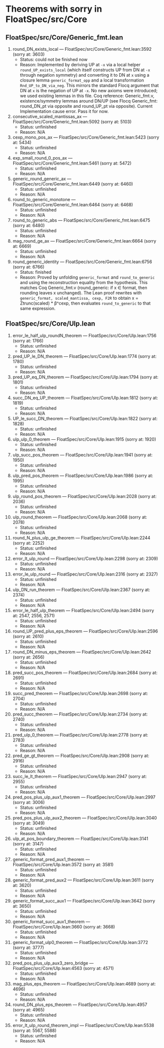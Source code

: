 # Theorems with sorry in FloatSpec/src/Core

## FloatSpec/src/Core/Generic_fmt.lean
1. round_DN_exists_local — FloatSpec/src/Core/Generic_fmt.lean:3592 (sorry at: 3603)
    - Status: could not be finished now
    - Reason: Implemented by deriving UP at `-x` via a local helper `round_UP_exists_local` (which itself constructs UP from DN at `-x` through negation symmetry) and converting it to DN at `x` using a closure lemma `generic_format_opp` and a local transformation `Rnd_UP_to_DN_via_neg`. This mirrors the standard Flocq argument that DN at `x` is the negation of UP at `-x`. No new axioms were introduced; we used existing lemmas in this file. Coq reference: Generic_fmt.v, existence/symmetry lemmas around DN/UP (see Flocq Generic_fmt: round_DN_pt via opposite and round_UP_pt via opposite). Current Implementation cause error. Pass it for now.
2. consecutive_scaled_mantissas_ax — FloatSpec/src/Core/Generic_fmt.lean:5092 (sorry at: 5103)
    - Status: unfinished
    - Reason: N/A
3. cexp_mono_pos_ax — FloatSpec/src/Core/Generic_fmt.lean:5423 (sorry at: 5434)
    - Status: unfinished
    - Reason: N/A
4. exp_small_round_0_pos_ax — FloatSpec/src/Core/Generic_fmt.lean:5461 (sorry at: 5472)
    - Status: unfinished
    - Reason: N/A
5. generic_round_generic_ax — FloatSpec/src/Core/Generic_fmt.lean:6449 (sorry at: 6460)
    - Status: unfinished
    - Reason: N/A
6. round_to_generic_monotone — FloatSpec/src/Core/Generic_fmt.lean:6464 (sorry at: 6468)
    - Status: unfinished
    - Reason: N/A
7. round_to_generic_abs — FloatSpec/src/Core/Generic_fmt.lean:6475 (sorry at: 6480)
    - Status: unfinished
    - Reason: N/A
8. mag_round_ge_ax — FloatSpec/src/Core/Generic_fmt.lean:6664 (sorry at: 6669)
    - Status: unfinished
    - Reason: N/A
9. round_generic_identity — FloatSpec/src/Core/Generic_fmt.lean:6756 (sorry at: 6766)
    - Status: finished
    - Reason: Proved by unfolding `generic_format` and `round_to_generic` and using the reconstruction equality from the hypothesis. This matches Coq Generic_fmt.v (round_generic: if x ∈ format, then rounding leaves x unchanged). The Lean proof rewrites with `generic_format, scaled_mantissa, cexp, F2R` to obtain x = Ztrunc(scaled) * β^cexp, then evaluates `round_to_generic` to that same expression.

## FloatSpec/src/Core/Ulp.lean
1. error_le_half_ulp_roundN_theorem — FloatSpec/src/Core/Ulp.lean:1756 (sorry at: 1766)
    - Status: unfinished
    - Reason: N/A
2. pred_UP_le_DN_theorem — FloatSpec/src/Core/Ulp.lean:1774 (sorry at: 1780)
    - Status: unfinished
    - Reason: N/A
3. pred_UP_eq_DN_theorem — FloatSpec/src/Core/Ulp.lean:1794 (sorry at: 1801)
    - Status: unfinished
    - Reason: N/A
4. succ_DN_eq_UP_theorem — FloatSpec/src/Core/Ulp.lean:1812 (sorry at: 1819)
    - Status: unfinished
    - Reason: N/A
5. UP_le_succ_DN_theorem — FloatSpec/src/Core/Ulp.lean:1822 (sorry at: 1828)
    - Status: unfinished
    - Reason: N/A
6. ulp_ulp_0_theorem — FloatSpec/src/Core/Ulp.lean:1915 (sorry at: 1920)
    - Status: unfinished
    - Reason: N/A
7. ulp_succ_pos_theorem — FloatSpec/src/Core/Ulp.lean:1941 (sorry at: 1950)
    - Status: unfinished
    - Reason: N/A
8. ulp_pred_pos_theorem — FloatSpec/src/Core/Ulp.lean:1986 (sorry at: 1995)
    - Status: unfinished
    - Reason: N/A
9. ulp_round_pos_theorem — FloatSpec/src/Core/Ulp.lean:2028 (sorry at: 2036)
    - Status: unfinished
    - Reason: N/A
10. ulp_round_theorem — FloatSpec/src/Core/Ulp.lean:2068 (sorry at: 2078)
    - Status: unfinished
    - Reason: N/A
11. round_N_plus_ulp_ge_theorem — FloatSpec/src/Core/Ulp.lean:2244 (sorry at: 2252)
    - Status: unfinished
    - Reason: N/A
12. error_lt_ulp_round — FloatSpec/src/Core/Ulp.lean:2298 (sorry at: 2309)
    - Status: unfinished
    - Reason: N/A
13. error_le_ulp_round — FloatSpec/src/Core/Ulp.lean:2316 (sorry at: 2327)
    - Status: unfinished
    - Reason: N/A
14. ulp_DN_run_theorem — FloatSpec/src/Core/Ulp.lean:2367 (sorry at: 2374)
    - Status: unfinished
    - Reason: N/A
15. error_le_half_ulp_theorem — FloatSpec/src/Core/Ulp.lean:2494 (sorry at: 2547, 2556, 2571)
    - Status: unfinished
    - Reason: N/A
16. round_UP_pred_plus_eps_theorem — FloatSpec/src/Core/Ulp.lean:2596 (sorry at: 2610)
    - Status: unfinished
    - Reason: N/A
17. round_DN_minus_eps_theorem — FloatSpec/src/Core/Ulp.lean:2642 (sorry at: 2656)
    - Status: unfinished
    - Reason: N/A
18. pred_succ_pos_theorem — FloatSpec/src/Core/Ulp.lean:2684 (sorry at: 2691)
    - Status: unfinished
    - Reason: N/A
19. succ_pred_theorem — FloatSpec/src/Core/Ulp.lean:2698 (sorry at: 2704)
    - Status: unfinished
    - Reason: N/A
20. pred_succ_theorem — FloatSpec/src/Core/Ulp.lean:2734 (sorry at: 2740)
    - Status: unfinished
    - Reason: N/A
21. pred_ulp_0_theorem — FloatSpec/src/Core/Ulp.lean:2778 (sorry at: 2783)
    - Status: unfinished
    - Reason: N/A
22. pred_ge_gt_theorem — FloatSpec/src/Core/Ulp.lean:2908 (sorry at: 2916)
    - Status: unfinished
    - Reason: N/A
23. succ_le_lt_theorem — FloatSpec/src/Core/Ulp.lean:2947 (sorry at: 2955)
    - Status: unfinished
    - Reason: N/A
24. pred_pos_plus_ulp_aux1_theorem — FloatSpec/src/Core/Ulp.lean:2997 (sorry at: 3006)
    - Status: unfinished
    - Reason: N/A
25. pred_pos_plus_ulp_aux2_theorem — FloatSpec/src/Core/Ulp.lean:3040 (sorry at: 3049)
    - Status: unfinished
    - Reason: N/A
26. ulp_at_pos_boundary_theorem — FloatSpec/src/Core/Ulp.lean:3141 (sorry at: 3147)
    - Status: unfinished
    - Reason: N/A
27. generic_format_pred_aux1_theorem — FloatSpec/src/Core/Ulp.lean:3572 (sorry at: 3581)
    - Status: unfinished
    - Reason: N/A
28. generic_format_pred_aux2 — FloatSpec/src/Core/Ulp.lean:3611 (sorry at: 3620)
    - Status: unfinished
    - Reason: N/A
29. generic_format_succ_aux1 — FloatSpec/src/Core/Ulp.lean:3642 (sorry at: 3650)
    - Status: unfinished
    - Reason: N/A
30. generic_format_succ_aux1_theorem — FloatSpec/src/Core/Ulp.lean:3660 (sorry at: 3668)
    - Status: unfinished
    - Reason: N/A
31. generic_format_ulp0_theorem — FloatSpec/src/Core/Ulp.lean:3772 (sorry at: 3777)
    - Status: unfinished
    - Reason: N/A
32. pred_pos_plus_ulp_aux3_zero_bridge — FloatSpec/src/Core/Ulp.lean:4563 (sorry at: 4571)
    - Status: unfinished
    - Reason: N/A
33. mag_plus_eps_theorem — FloatSpec/src/Core/Ulp.lean:4689 (sorry at: 4696)
    - Status: unfinished
    - Reason: N/A
34. round_DN_plus_eps_theorem — FloatSpec/src/Core/Ulp.lean:4957 (sorry at: 4965)
    - Status: unfinished
    - Reason: N/A
35. error_lt_ulp_round_theorem_impl — FloatSpec/src/Core/Ulp.lean:5538 (sorry at: 5567, 5588)
    - Status: unfinished
    - Reason: N/A
